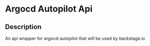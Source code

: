 # Argocd Autopilot Api

## Description
An api wrapper for argocd-autopilot that will be used by backstage.io
